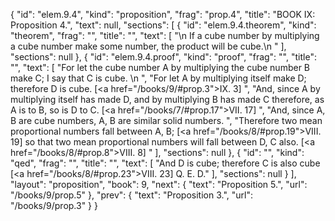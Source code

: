 {
  "id": "elem.9.4",
  "kind": "proposition",
  "frag": "prop.4",
  "title": "BOOK IX: Proposition 4.",
  "text": null,
  "sections": [
    {
      "id": "elem.9.4.theorem",
      "kind": "theorem",
      "frag": "",
      "title": "",
      "text": [
        "\n       If a cube number by multiplying a cube number make some number, the product will be cube.\n      "
      ],
      "sections": null
    },
    {
      "id": "elem.9.4.proof",
      "kind": "proof",
      "frag": "",
      "title": "",
      "text": [
        "For let the cube number A by multiplying the cube number B make C; I say that C is cube. \n      ",
        "For let A by multiplying itself make D; therefore D is cube. [<a href=\"/books/9/#prop.3\">IX. 3</a>] ",
        "And, since A by multiplying itself has made D, and by multiplying B has made C therefore, as A is to B, so is D to C. [<a href=\"/books/7/#prop.17\">VII. 17</a>] ",
        "And, since A, B are cube numbers, A, B are similar solid numbers. ",
        "Therefore two mean proportional numbers fall between A, B; [<a href=\"/books/8/#prop.19\">VIII. 19</a>] so that two mean proportional numbers will fall between D, C also. [<a href=\"/books/8/#prop.8\">VIII. 8</a>] "
      ],
      "sections": null
    },
    {
      "id": "",
      "kind": "qed",
      "frag": "",
      "title": "",
      "text": [
        "And D is cube; therefore C is also cube [<a href=\"/books/8/#prop.23\">VIII. 23</a>] Q. E. D."
      ],
      "sections": null
    }
  ],
  "layout": "proposition",
  "book": 9,
  "next": {
    "text": "Proposition 5.",
    "url": "/books/9/prop.5"
  },
  "prev": {
    "text": "Proposition 3.",
    "url": "/books/9/prop.3"
  }
}
